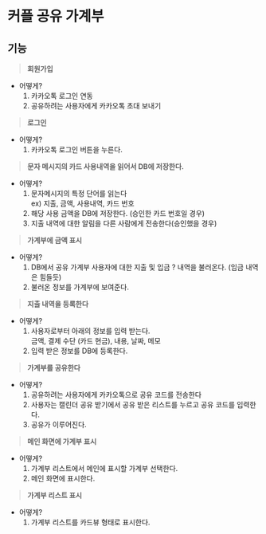 # **커플 공유 가계부**

##  **기능**
> **회원가입**
* 어떻게?
    1. 카카오톡 로그인 연동
    2. 공유하려는 사용자에게 카카오톡 초대 보내기
> **로그인**

* 어떻게?
    1. 카카오톡 로그인 버튼을 누른다.
> **문자 메시지의 카드 사용내역을 읽어서 DB에 저장한다.**
* 어떻게?
    1. 문자메시지의 특정 단어를 읽는다 
    <br>ex) 지출, 금액, 사용내역, 카드 번호
    2. 해당 사용 금액을 DB에 저장한다. (승인한 카드 번호일 경우)
    3. 지출 내역에 대한 알림을 다른 사람에게 전송한다(승인했을 경우)
> **가계부에 금액 표시**
* 어떻게?
    1. DB에서 공유 가계부 사용자에 대한 지출 및 입금 ? 내역을 불러온다. (임금 내역은 힘들듯)
    2. 불러온 정보를 가계부에 보여준다.
> **지출 내역을 등록한다**
* 어떻게?
    1. 사용자로부터 아래의 정보를 입력 받는다.
    <br> 금액, 결제 수단 (카드 현금), 내용, 날짜, 메모
    2. 입력 받은 정보를 DB에 등록한다.
> **가계부를 공유한다**
* 어떻게?
    1. 공유하려는 사용자에게 카카오톡으로 공유 코드를 전송한다
    2. 사용자는 캘린더 공유 받기에서 공유 받은 리스트를 누르고 공유 코드를 입력한다.
    3. 공유가 이루어진다.
> **메인 화면에 가계부 표시**
* 어떻게? 
    1. 가계부 리스트에서 메인에 표시할 가계부 선택한다.
    2. 메인 화면에 표시한다.
> **가계부 리스트 표시**
* 어떻게? 
    1. 가계부 리스트를 카드뷰 형태로 표시한다.
